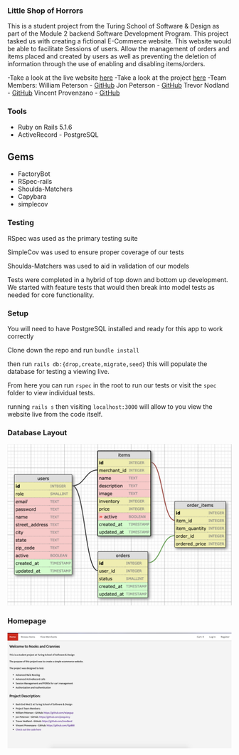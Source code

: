 ### Little Shop of Horrors

This is a student project from the Turing School of Software & Design as part of the Module 2 backend Software Development Program.  This project tasked us with creating a fictional E-Commerce website. This website would be able to facilitate Sessions of users. Allow the management of orders and items placed and created by users as well as preventing the deletion of information through the use of enabling and disabling items/orders.

-Take a look at the live website [here](https://nooks-and-crannies.herokuapp.com/)
-Take a look at the project [here](https://github.com/turingschool-projects/little_shop_v2)
-Team Members:
    William Peterson - [GitHub](https://github.com/wipegup)
    Jon Peterson - [GitHub](https://github.com/joequincy)
    Trevor Nodland - [GitHub](https://github.com/tnodland)
    Vincent Provenzano - [GitHub](https://github.com/Vjp888)

### Tools

  * Ruby on Rails 5.1.6
  * ActiveRecord - PostgreSQL

## Gems
  * FactoryBot
  * RSpec-rails
  * Shoulda-Matchers
  * Capybara
  * simplecov

### Testing
  RSpec was used as the primary testing suite

  SimpleCov was used to ensure proper coverage of our tests

  Shoulda-Matchers was used to aid in validation of our models

  Tests were completed in a hybrid of top down and bottom up development.
  We started with feature tests that would then break into model tests as needed for core functionality.

### Setup
  You will need to have PostgreSQL installed and ready for this app to work correctly

  Clone down the repo and run ```bundle install ```

  then run ```rails db:{drop,create,migrate,seed}``` this will populate the database for testing a viewing live.

  From here you can run ```rspec``` in the root to run our tests or visit the ```spec``` folder to view individual tests.

  running ``` rails s ``` then visiting ```localhost:3000``` will allow to you view the website live from the code itself.

### Database Layout
<img src='./app/assets/images/db_schema.png' width='700px'>

### Homepage
<img src='./app/assets/images/root_path.png' width='700px'>
